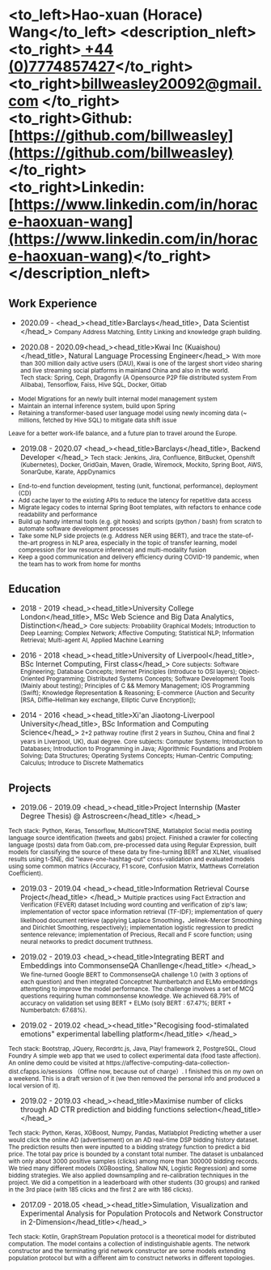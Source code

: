 # <to_left>Hao-xuan (Horace) Wang</to_left>  <description_nleft><to_right>[ +44 (0)7774857427](tel://00447774857427)</to_right><br> <to_right>[billweasley20092@gmail.com](billweasley20092@gmail.com) </to_right><br><to_right><b>Github: </b> [https://github.com/billweasley](https://github.com/billweasley)</to_right><br><to_right><b>Linkedin: </b> [https://www.linkedin.com/in/horace-haoxuan-wang](https://www.linkedin.com/in/horace-haoxuan-wang)</to_right></description_nleft>    

Work Experience
--------
- <datetime>2020.09 -  </datetime> <head_><head_title>Barclays</head_title>, Data Scientist </head_>
<description><small>
Company Address Matching, Entity Linking and knowledge graph building.
</small></description>

- <datetime>2020.08 - 2020.09</datetime><head_><head_title>Kwai Inc (Kuaishou)</head_title>, Natural Language Processing Engineer</head_>
<description><small>
With more than 300 million daily active users (DAU), Kwai is one of the largest short video sharing and live streaming social platforms in mainland China and also in the world.    
Tech stack: Spring, Ceph, Dragonfly (A Opensource P2P file distributed system From Alibaba), Tensorflow, Faiss, Hive SQL, Docker, Gitlab
<ul>
<li>Model Migrations for an newly built internal model management system</li>
<li>Maintain an internal inference system, build upon Spring</li>
<li>Retaining a transformer-based user language model using newly incoming data (~ millions, fetched by Hive SQL) to mitigate data shift issue</li>
</ul>  
Leave for a better work-life balance, and a future plan to travel around the Europe.
</small></description>

- <datetime>2019.08 - 2020.07</datetime> <head_><head_title>Barclays</head_title>, Backend Developer </head_> 
<description><small>
Tech stack: Jenkins, Jira, Confluence, BitBucket, Openshift (Kubernetes), Docker, GridGain, Maven, Gradle, Wiremock, Mockito, Spring Boot, AWS, SonarQube, Karate, AppDynamics
<ul>
<li>End-to-end function development, testing (unit, functional, performance), deployment (CD)  </li>
<li>Add cache layer to the existing APIs to reduce the latency for repetitive data access  </li>
<li>Migrate legacy codes to internal Spring Boot templates, with refactors to enhance code readability and performance  </li>
<li>Build up handy internal tools (e.g. git hooks) and scripts (python / bash) from scratch to automate software development processes</li>
<li>Take some NLP side projects (e.g. Address NER using BERT), and trace the state-of-the-art progress in NLP area, especially in the topic of transfer learning, model compression (for low resource inference) and multi-modality fusion </li>
<li>Keep a good communication and delivery efficiency during COVID-19 pandemic, when the team has to work from home for months</li>
</ul>
</small></description>

Education
--------
- <datetime>2018 - 2019</datetime> <head_><head_title>University College London</head_title>, MSc Web Science and Big Data Analytics, Distinction</head_>
    <description><small>Core subjects: Probability Graphical Models; Introduction to Deep Learning; Complex Network; Affective Computing; Statistical NLP; Information Retrieval; Multi-agent AI, Applied Machine Learning</small></description>

- <datetime>2016 - 2018</datetime> <head_><head_title>University of Liverpool</head_title>, BSc Internet Computing, First class</head_>
    <description><small>Core subjects: Software Engineering; Database Concepts; Internet Principles (Introduce to OSI layers); Object-Oriented Programming; Distributed Systems Concepts; Software Development Tools (Mainly about testing); Principles of C && Memory Management; iOS Programming (Swift); Knowledge Representation & Reasoning; E-commerce (Auction and Security [RSA, Diffie–Hellman key exchange, Elliptic Curve Encryption]);
  </small></description>

- <datetime>2014 - 2016</datetime> <head_><head_title>Xi'an Jiaotong-Liverpool University</head_title>, BSc Information and Computing Science</head_>
  <description><small>2+2 pathway routine (first 2 years in Suzhou, China and final 2 years in Liverpool, UK), dual degree.</small></description>
  <description><small>Core subjects: Computer Systems; Introduction to Databases; Introduction to Programming in Java; Algorithmic Foundations and Problem Solving; Data Structures; Operating Systems Concepts; Human-Centric Computing; Calculus; Introduce to Discrete Mathematics  
  </small></description>
  
Projects
--------
- <datetime>2019.06 - 2019.09</datetime> <head_><head_title>Project Internship (Master Degree Thesis) @ Astroscreen</head_title> </head_>
<techstack>
<small>
Tech stack: Python, Keras, Tensorflow, MulticoreTSNE, Matlabplot
</small>
</techstack>
<description>
<small>
Social media posting language source identification (tweets and gabs) project.
Finished a crawler for collecting language (posts) data from Gab.com, pre-processed data using Regular Expression, built models for classifying the source of these data by fine-turning BERT and XLNet,
visualised results using t-SNE, did "leave-one-hashtag-out" cross-validation and evaluated models using some common matrics (Accuracy, F1 score, Confusion Matrix, Matthews Correlation Coefficient).
</small>
</description>

- <datetime>2019.03 - 2019.04</datetime> <head_><head_title>Information Retrieval Course Project</head_title> </head_>
<description><small>
Multiple practices using Fact Extraction and Verification (FEVER) dataset 
Including word counting and verification of zip's law; implementation of vector space information retrieval (TF-IDF); implementation of query likelihood document retrieve (applying Laplace Smoothing，Jelinek-Mercer Smoothing and Dirichlet Smoothing, respectively); implementation logistic regression to predict sentence relevance; implementation of Precious, Recall and F score function; using neural networks to predict document truthness.
</small>
</description>

- <datetime>2019.02 - 2019.03</datetime> <head_><head_title>Integrating BERT and Embeddings into CommonsenseQA Chanllenge</head_title> </head_>
<description><small>
We fine-turned Google BERT to CommonsenseQA challenge 1.0 (with 3 options of each question) and then integrated Conceptnet Numberbatch and ELMo embeddings attempting to improve the model performance. The challenge involves a set of MCQ questions requiring human commonsense knowledge.
We achieved 68.79% of accuracy on validation set using BERT + ELMo (soly BERT : 67.47%; BERT + Numberbatch: 67.68%).
</small>
</description>

- <datetime>2019.02 - 2019.02</datetime> <head_><head_title>"Recogising food-stimalated emotions" experimental labelling platform</head_title> </head_>
<techstack>
<small>
Tech stack: Bootstrap, JQuery, Recordrtc.js, Java, Play! framework 2, PostgreSQL, Cloud Foundry
</small>
</techstack>
<description><small>
A simple web app that we used to collect experimental data (food taste affection).  An online demo could be visited at https://affective-computing-data-collection-dist.cfapps.io/sessions （Offine now, because out of charge）.
I finished this on my own on a weekend. This is a draft version of it (we then removed the personal info and produced a local version of it).</small>
</description>

- <datetime>2019.02 - 2019.03</datetime> <head_><head_title>Maximise number of clicks through AD CTR prediction and bidding functions selection</head_title> </head_>
<techstack>
<small>
Tech stack: Python, Keras, XGBoost, Numpy, Pandas, Matlabplot    
</small>
</techstack>
<description><small>
Predicting whether a user would click the online AD (advertisement) on an AD real-time DSP bidding history dataset. The prediction results then were inputted to a bidding strategy function to predict a bid price. The total pay price is bounded by a constant total number. The dataset is unbalanced with only about 3000 positive samples (clicks) among more than 300000 bidding records. We tried many different models (XGBoosting, Shallow NN, Logistic Regression) and some bidding strategies. We also applied downsampling and re-calibration techniques in the project. We did a competition in a leaderboard with other students (30 groups) and ranked in the 3rd place (with 185 clicks and the first 2 are with 186 clicks). </small>
</description>

- <datetime>2017.09 - 2018.05</datetime> <head_><head_title>Simulation, Visualization and Experimental Analysis for Population Protocols and Network Constructor in 2-Dimension</head_title></head_>
<techstack>
<small>
Tech stack: Kotlin, GraphStream 
</small>
</techstack>
<description><small>
Population protocol is a theoretical model for distributed computation. The model contains a collection of indistinguishable agents.  The network constructor and the terminating grid network constructor are some models extending population protocol but with a different aim to construct networks in different topologies.  </small>
</description>